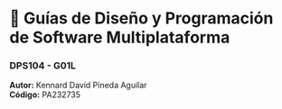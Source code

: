 # 📘 Guías de Diseño y Programación de Software Multiplataforma  
### DPS104 - G01L

**Autor:** Kennard David Pineda Aguilar  
**Código:** PA232735
